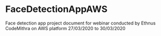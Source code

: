 # FaceDetectionAppAWS
Face detection app project document for webinar conducted by  Ethnus CodeMithra on AWS platform 27/03/2020 to 30/03/2020
